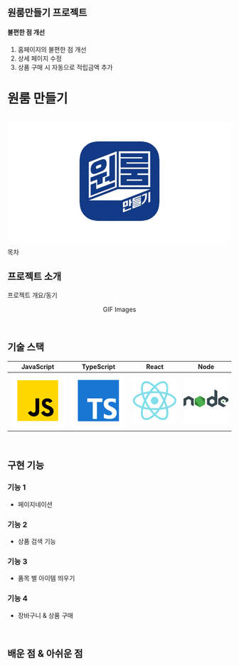## 원룸만들기 프로젝트

#### 불편한 점 개선
1. 홈페이지의 불편한 점 개선
2. 상세 페이지 수정
3. 상품 구매 시 자동으로 적립금액 추가

# 원룸 만들기

<p>
  <br>
  <img src="./images/logo.png">
  <br>
</p>

목차

## 프로젝트 소개

<p align="justify">
프로젝트 개요/동기
</p>

<p align="center">
GIF Images
</p>

<br>

## 기술 스택

| JavaScript | TypeScript |  React   |  Node   |
| :--------: | :--------: | :------: | :-----: |
|   ![js]    |   ![ts]    | ![react] | ![node] |

<br>

## 구현 기능

### 기능 1
- 페이지네이션
### 기능 2
- 상품 검색 기능 
### 기능 3
- 품목 별 아이템 띄우기
### 기능 4
- 장바구니 & 상품 구매 
<br>

## 배운 점 & 아쉬운 점

<p align="justify">

</p>

<br>

<!-- Stack Icon Refernces -->

[js]: /images/javascript.svg
[ts]: /images/typescript.svg
[react]: /images/react.svg
[node]: /images/node.svg
